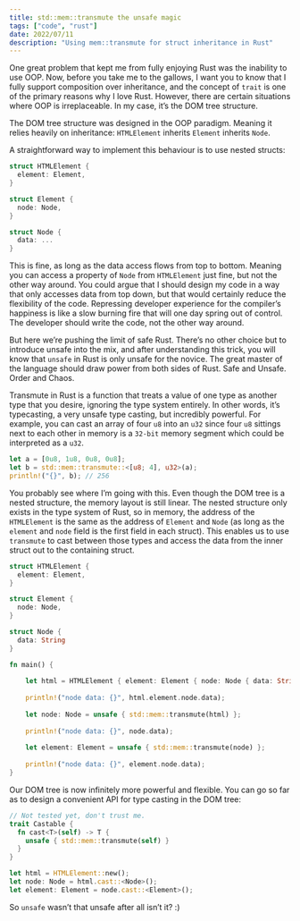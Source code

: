 ```yaml
---
title: std::mem::transmute the unsafe magic
tags: ["code", "rust"]
date: 2022/07/11
description: "Using mem::transmute for struct inheritance in Rust"
---
```


One great problem that kept me from fully enjoying Rust was the inability to use OOP. Now, before you take me to the gallows, I want you to know that I fully support composition over inheritance, and the concept of `trait` is one of the primary reasons why I love Rust. However, there are certain situations where OOP is irreplaceable. In my case, it’s the DOM tree structure.

The DOM tree structure was designed in the OOP paradigm. Meaning it relies heavily on inheritance: `HTMLElement` inherits `Element` inherits `Node`.

A straightforward way to implement this behaviour is to use nested structs:

```rust
struct HTMLElement {
  element: Element,
}

struct Element {
  node: Node,
}

struct Node {
  data: ...
}
```

This is fine, as long as the data access flows from top to bottom. Meaning you can access a property of `Node` from `HTMLElement` just fine, but not the other way around. You could argue that I should design my code in a way that only accesses data from top down, but that would certainly reduce the flexibility of the code. Repressing developer experience for the compiler’s happiness is like a slow burning fire that will one day spring out of control. The developer should write the code, not the other way around.

But here we’re pushing the limit of safe Rust. There’s no other choice but to introduce unsafe into the mix, and after understanding this trick, you will know that `unsafe` in Rust is only unsafe for the novice. The great master of the language should draw power from both sides of Rust. Safe and Unsafe. Order and Chaos.

Transmute in Rust is a function that treats a value of one type as another type that you desire, ignoring the type system entirely. In other words, it’s typecasting, a very unsafe type casting, but incredibly powerful. For example, you can cast an array of four `u8` into an `u32` since four `u8` sittings next to each other in memory is a `32-bit` memory segment which could be interpreted as a `u32`.

```rust
let a = [0u8, 1u8, 0u8, 0u8];
let b = std::mem::transmute::<[u8; 4], u32>(a);
println!("{}", b); // 256
```

You probably see where I’m going with this. Even though the DOM tree is a nested structure, the memory layout is still linear. The nested structure only exists in the type system of Rust, so in memory, the address of the `HTMLElement` is the same as the address of `Element` and `Node` (as long as the `element` and `node` field is the first field in each struct). This enables us to use `transmute` to cast between those types and access the data from the inner struct out to the containing struct.

```rust
struct HTMLElement {
  element: Element,
}

struct Element {
  node: Node,
}

struct Node {
  data: String
}

fn main() {
    
    let html = HTMLElement { element: Element { node: Node { data: String::from("data") } } };
    
    println!("node data: {}", html.element.node.data);
    
    let node: Node = unsafe { std::mem::transmute(html) };
    
    println!("node data: {}", node.data);
    
    let element: Element = unsafe { std::mem::transmute(node) };
    
    println!("node data: {}", element.node.data);
}
```

Our DOM tree is now infinitely more powerful and flexible. You can go so far as to design a convenient API for type casting in the DOM tree:

```rust
// Not tested yet, don't trust me.
trait Castable {
  fn cast<T>(self) -> T {
    unsafe { std::mem::transmute(self) }
  }
}

let html = HTMLElement::new();
let node: Node = html.cast::<Node>();
let element: Element = node.cast::<Element>();
```

So `unsafe` wasn’t that unsafe after all isn’t it? :)
